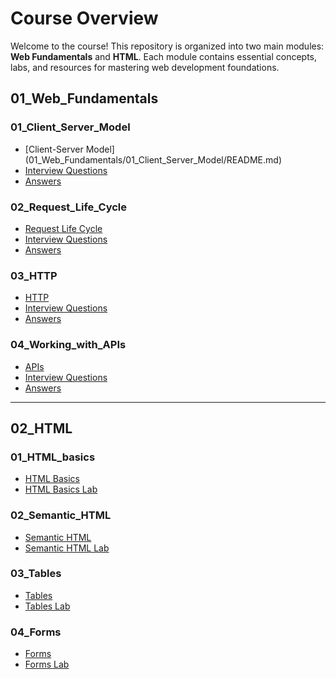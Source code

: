 # Course Overview

Welcome to the course! This repository is organized into two main modules: **Web Fundamentals** and **HTML**. Each module contains essential concepts, labs, and resources for mastering web development foundations.


## 01_Web_Fundamentals

### 01_Client_Server_Model

- [Client-Server Model] (01_Web_Fundamentals/01_Client_Server_Model/README.md)
- [Interview Questions](01_Web_Fundamentals/01_Client_Server_Model/interview_questions.md)
- [Answers](01_Web_Fundamentals/01_Client_Server_Model/answers.md)


### 02_Request_Life_Cycle

- [Request Life Cycle](01_Web_Fundamentals/02_Request_Life_C`ycle/README.md)
- [Interview Questions](01_Web_Fundamentals/02_Request_Life_Cycle/interview_questions.md)
- [Answers](01_Web_Fundamentals/02_Request_Life_Cycle/answers.md)


### 03_HTTP

- [HTTP](01_Web_Fundamentals/03_HTTP/README.md)
- [Interview Questions](01_Web_Fundamentals/03_HTTP/interview_questions.md)
- [Answers](01_Web_Fundamentals/03_HTTP/answers.md)

### 04_Working_with_APIs

- [APIs](01_Web_Fundamentals/04_Working_with_APIs/README.md)
- [Interview Questions](01_Web_Fundamentals/04_Working_with_APIs/interview_questions.md)
- [Answers](01_Web_Fundamentals/04_Working_with_APIs/answers.md)

---

## 02_HTML

### 01_HTML_basics

- [HTML Basics](02_HTML/01_HTML_basics/README.md)
- [HTML Basics Lab](02_HTML/01_HTML_basics/Lab/README.md)

### 02_Semantic_HTML

- [Semantic HTML](02_HTML/02_Semantic_HTML/README.md)
- [Semantic HTML Lab](02_HTML/02_Semantic_HTML/Lab/README.md)

### 03_Tables

- [Tables](02_HTML/03_Tables/README.md)
- [Tables Lab](02_HTML/03_Tables/Lab/README.md)

### 04_Forms

- [Forms](02_HTML/04_Forms/README.md)
- [Forms Lab](02_HTML/04_Forms/Lab/README.md)



